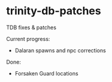 # trinity-db-patches
TDB fixes &amp; patches

Current progress:
- Dalaran spawns and npc corrections

Done:
- Forsaken Guard locations

